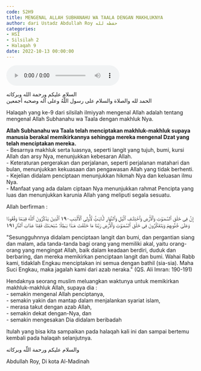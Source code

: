 ```yaml
---
code: S2H9
title: MENGENAL ALLAH SUBHANAHU WA TAALA DENGAN MAKHLUKNYA
author: dari Ustadz Abdullah Roy حفظه لله
categories:
- HSI
- Silsilah 2
- Halaqah 9
date: 2022-10-13 00:00:00
---
```


<audio controls="" src="https://docs.google.com/uc?export=open&id=11JXo4-M1QQ7hExmyIbXJVw2WNKRxid2v"></audio>

<div class="dalil">
  السلام عليكم ورحمة الله وبركاته
  <br>
  الحمد لله والصلاة والسلام على رسول اللَّهُ وعلى آله وصحبه أجمعين
</div>

Halaqah yang ke-9 dari silsilah ilmiyyah mengenal Allah adalah tentang mengenal Allah Subhanahu wa Taala dengan makhluk Nya.

<p>
  <b>Allah Subhanahu wa Taala telah menciptakan makhluk-makhluk supaya manusia berakal memikirkannya sehingga mereka mengenal Dzat yang telah menciptakan mereka.</b>
  <br>- Besarnya makhluk serta luasnya, seperti langit yang tujuh, bumi, kursi Allah dan arsy Nya, menunjukkan kebesaran Allah.
  <br>- Keteraturan pergerakan dan perjalanan, seperti perjalanan matahari dan bulan, menunjukkan kekuasaan dan pengawasan Allah yang tidak berhenti.
  <br>- Kejelian didalam penciptaan menunjukkan hikmah Nya dan keluasan ilmu Nya. 
  <br>- Manfaat yang ada dalam ciptaan Nya menunjukkan rahmat Pencipta yang luas dan menunjukkan karunia Allah yang meliputi segala sesuatu.
</p>

Allah berfirman : 
<div class="dalil">
  إِنَّ فِى خَلْقِ ٱلسَّمَـٰوَٰتِ وَٱلْأَرْضِ وَٱخْتِلَـٰفِ ٱلَّيْلِ وَٱلنَّهَارِ لَـَٔايَـٰتٍۢ لِّأُولِى ٱلْأَلْبَـٰبِ١٩٠ ٱلَّذِينَ يَذْكُرُونَ ٱللَّهَ قِيَـٰمًا وَقُعُودًا وَعَلَىٰ جُنُوبِهِمْ وَيَتَفَكَّرُونَ فِى خَلْقِ ٱلسَّمَـٰوَٰتِ وَٱلْأَرْضِ رَبَّنَا مَا خَلَقْتَ هَـٰذَا بَـٰطِلًا سُبْحَـٰنَكَ فَقِنَا عَذَابَ ٱلنَّارِ١٩١
  <p>
  "Sesungguhnnya didalam penciptaan langit dan bumi, dan pergantian siang dan malam, ada tanda-tanda bagi orang yang memiliki akal, yaitu orang-orang yang mengingat Allah, baik dalam keadaan berdiri, duduk dan berbaring, dan mereka memikirkan penciptaan langit dan bumi. Wahai Rabb kami, tidaklah Engkau menciptakan ini semua dengan bathil (sia-sia). Maha Suci Engkau, maka jagalah kami dari azab neraka." (QS. Ali Imran: 190-191)
  </p>
</div>

<p>
  Hendaknya seorang muslim meluangkan waktunya untuk memikirkan makhluk-makhluk Allah, supaya dia :
  <br>- semakin mengenal Allah penciptanya,
  <br>- semakin yakin dan mantap dalam menjalankan syariat islam,
  <br>- merasa takut dengan azab Allah,
  <br>- semakin dekat dengan-Nya, dan
  <br>- semakin mengesakan Dia didalam beribadah
</p>

Itulah yang bisa kita sampaikan pada halaqah kali ini dan sampai bertemu kembali pada halaqah selanjutnya.

<div class="dalil">
والسلام عليكم ورحمة اللّه وبركاته
</div>

<p class="signature">
Abdullah Roy, 
Di kota Al-Madinah
</p>